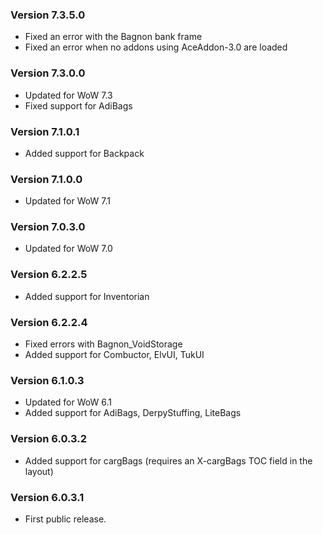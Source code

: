 ### Version 7.3.5.0

* Fixed an error with the Bagnon bank frame
* Fixed an error when no addons using AceAddon-3.0 are loaded

### Version 7.3.0.0

* Updated for WoW 7.3
* Fixed support for AdiBags

### Version 7.1.0.1

* Added support for Backpack

### Version 7.1.0.0

* Updated for WoW 7.1

### Version 7.0.3.0

* Updated for WoW 7.0

### Version 6.2.2.5

* Added support for Inventorian

### Version 6.2.2.4

* Fixed errors with Bagnon_VoidStorage
* Added support for Combuctor, ElvUI, TukUI

### Version 6.1.0.3

* Updated for WoW 6.1
* Added support for AdiBags, DerpyStuffing, LiteBags

### Version 6.0.3.2

* Added support for cargBags (requires an X-cargBags TOC field in the layout)

### Version 6.0.3.1

* First public release.
